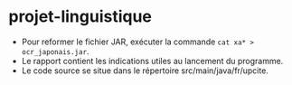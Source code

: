 # projet-linguistique

- Pour reformer le fichier JAR, exécuter la commande `cat xa* > ocr_japonais.jar`.
- Le rapport contient les indications utiles au lancement du programme.
- Le code source se situe dans le répertoire src/main/java/fr/upcite.
